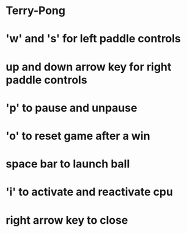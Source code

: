 # Terry-Pong
# 'w' and 's' for left paddle controls
#  up and down arrow key for right paddle controls
# 'p' to pause and unpause
# 'o' to reset game after a win
# space bar to launch ball
# 'i' to activate and reactivate cpu
# right arrow key to close
